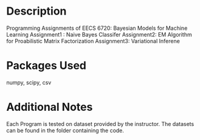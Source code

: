 # Description
Programming Assignments of EECS 6720: Bayesian Models for Machine Learning
Assignment1 : Naive Bayes Classifer
Assignment2: EM Algorithm for Proabilistic Matrix Factorization
Assignment3: Variational Inferene

# Packages Used
numpy, scipy, csv

# Additional Notes
Each Program is tested on dataset provided by the instructor. The datasets can be found in the folder containing the code. 
